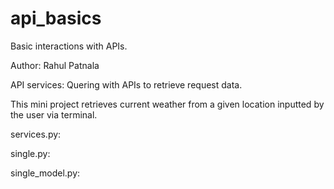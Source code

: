 # api_basics
Basic interactions with APIs.

Author: Rahul Patnala

API services:
Quering with APIs to retrieve request data.


This mini project retrieves current weather from a given location inputted by the user via terminal.

services.py:

single.py:

single_model.py:
